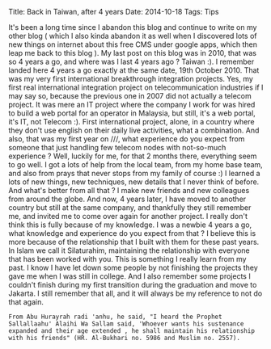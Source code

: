 Title: Back in Taiwan, after 4 years
Date: 2014-10-18
Tags: Tips

It's been a long time since I abandon this blog and continue to write on my other blog ( which I also kinda abandon it as well when I discovered lots of new things on internet about this free CMS under google apps, which then leap me back to this blog ). My last post on this blog was in 2010, that was so 4 years a go, and where was I last 4 years ago ? Taiwan :). I remember landed here 4 years a go exactly at the same date, 19th October 2010. That was my very first international breakthrough integration projects. Yes, my first real international integration project on telecommunication industries if I may say so, because the previous one in 2007 did not actually a telecom project. It was mere an IT project where the company I work for was hired to build a web portal for an operator in Malaysia, but still, it's a web portal, it's IT, not Telecom :). First international project, alone, in a country where they don't use english on their daily live activities, what a combination. And also, that was my first year on ///, what experience do you expect from someone that just handling few telecom nodes with not-so-much experience ? Well, luckily for me, for that 2 months there, everything seem to go well. I got a lots of help from the local team, from my home base team, and also from prays that never stops from my family of course :) I learned a lots of new things, new techniques, new details that I never think of before. And what's better from all that ? I make new friends and new colleagues from around the globe. And now, 4 years later, I have moved to another country but still at the same company, and thankfully they still remember me, and invited me to come over again for another project. I really don't think this is fully because of my knowledge. I was a newbie 4 years a go, what knowledge and experience do you expect from that ? I believe this is more because of the relationship that I built with them for these past years. In Islam we call it Silaturahim, maintaining the relationship with everyone that has been worked with you. This is something I really learn from my past. I know I have let down some people by not finishing the projects they gave me when I was still in college. And I also remember some projects I couldn't finish during my first transition during the graduation and move to Jakarta. I still remember that all, and it will always be my reference to not do that again. 

```
From Abu Hurayrah radi 'anhu, he said, "I heard the Prophet Sallallaahu' Alaihi Wa Sallam said, 'Whoever wants his sustenance expanded and their age extended , he shall maintain his relationship with his friends" (HR. Al-Bukhari no. 5986 and Muslim no. 2557).
```
